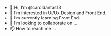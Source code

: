 - 👋 Hi, I’m @caroldantas13
- 👀 I’m interested in Ui/Ux Design and Front End.
- 🌱 I’m currently learning Front End.
- 💞️ I’m looking to collaborate on ...
- 📫 How to reach me ...

<!---
caroldantas13/caroldantas13 is a ✨ special ✨ repository because its `README.md` (this file) appears on your GitHub profile.
You can click the Preview link to take a look at your changes.
--->
